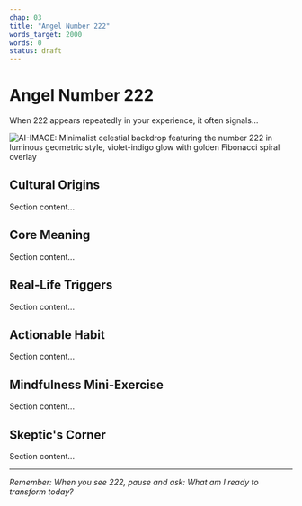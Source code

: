 ```yaml
---
chap: 03
title: "Angel Number 222"
words_target: 2000
words: 0
status: draft
---
```


# Angel Number 222

When 222 appears repeatedly in your experience, it often signals...

![AI-IMAGE: Minimalist celestial backdrop featuring the number 222 in luminous geometric style, violet-indigo glow with golden Fibonacci spiral overlay]()

## Cultural Origins

Section content...

## Core Meaning

Section content...

## Real-Life Triggers

Section content...

## Actionable Habit

Section content...

## Mindfulness Mini-Exercise

Section content...

## **Skeptic's Corner**

Section content...

---

*Remember: When you see 222, pause and ask: What am I ready to transform today?*
